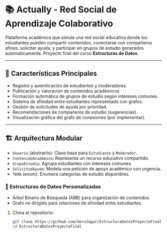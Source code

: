 # 📚 Actually - Red Social de Aprendizaje Colaborativo
 
 Plataforma académica que simula una red social educativa donde los estudiantes pueden compartir contenidos, conectarse con compañeros afines, solicitar ayuda, y participar en grupos de estudio generados automáticamente. Proyecto final del curso **Estructuras de Datos**.
 
 ---
 
 ## 🧩 Características Principales
 
 - Registro y autenticación de estudiantes y moderadores.
 - Publicación y valoración de contenidos académicos.
 - Formación automática de grupos de estudio según intereses comunes.
 - Sistema de afinidad entre estudiantes representado con grafos.
 - Gestión de solicitudes de ayuda por prioridad.
 - Recomendaciones de compañeros de estudio (sugerencias).
 - Visualización gráfica del grafo de conexiones (por implementar).
 
 ---
 
 ## 🏗️ Arquitectura Modular
 
 - `Usuario` (abstracto): Clase base para `Estudiante` y `Moderador`.
 - `ContenidoAcademico`: Representa un recurso educativo compartido.
 - `GrupoEstudio`: Agrupa estudiantes con intereses comunes.
 - `SolicitudAyuda`: Modela una petición de apoyo académico con urgencia.
 - `TEMA` (enum): Enumera categorías de estudio disponibles.
 
 ### 🔧 Estructuras de Datos Personalizadas
 
 - Árbol Binario de Búsqueda (ABB) para organización de contenidos.
 - Grafo no dirigido para relaciones de afinidad entre estudiantes.
 
 1. Clona el repositorio:
    ```bash
    git clone https://github.com/GeroJagar/EstructuraDatosProyectoFinal.git
    cd EstructuraDatosProyectoFinal
